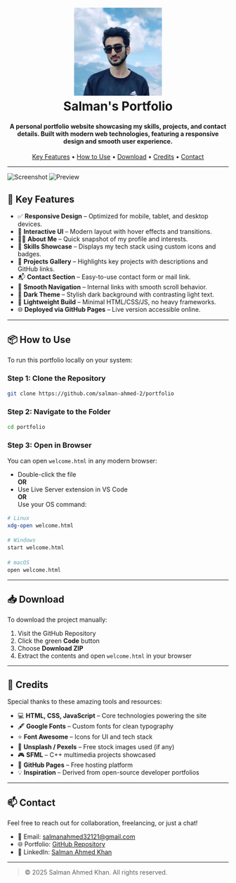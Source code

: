 <h1 align="center">
  <br>
  <img src="salman.jpeg" alt="Salman Ahmed" width="200">
  <br>
  <b>Salman's Portfolio</b>
  <br>
</h1>

<h4 align="center">
  A personal portfolio website showcasing my skills, projects, and contact details.  
  Built with modern web technologies, featuring a responsive design and smooth user experience.
</h4>

<p align="center">
  <a href="#key-features">Key Features</a> •
  <a href="#how-to-use">How to Use</a> •
  <a href="#download">Download</a> •
  <a href="#credits">Credits</a> •
  <a href="#contact">Contact</a>
</p>

---
![Screenshot](assets/images/portfolio-preview.png)
![Preview](pre+(1).gif)

## 🚀 Key Features

- ✅ **Responsive Design** – Optimized for mobile, tablet, and desktop devices.
- 🎨 **Interactive UI** – Modern layout with hover effects and transitions.
- 👨‍💼 **About Me** – Quick snapshot of my profile and interests.
- 🧰 **Skills Showcase** – Displays my tech stack using custom icons and badges.
- 📁 **Projects Gallery** – Highlights key projects with descriptions and GitHub links.
- 📬 **Contact Section** – Easy-to-use contact form or mail link.
- 🎯 **Smooth Navigation** – Internal links with smooth scroll behavior.
- 🌙 **Dark Theme** – Stylish dark background with contrasting light text.
- 🧠 **Lightweight Build** – Minimal HTML/CSS/JS, no heavy frameworks.
- 🌐 **Deployed via GitHub Pages** – Live version accessible online.

---

## 📦 How to Use

To run this portfolio locally on your system:

### Step 1: Clone the Repository
```bash
git clone https://github.com/salman-ahmed-2/portfolio
```

### Step 2: Navigate to the Folder
```bash
cd portfolio
```

### Step 3: Open in Browser  
You can open `welcome.html` in any modern browser:

- Double-click the file  
**OR**  
- Use Live Server extension in VS Code  
**OR**  
Use your OS command:
```bash
# Linux
xdg-open welcome.html

# Windows
start welcome.html

# macOS
open welcome.html
```

---

## 📥 Download

To download the project manually:

1. Visit the GitHub Repository  
2. Click the green **Code** button  
3. Choose **Download ZIP**  
4. Extract the contents and open `welcome.html` in your browser

---

## 🙌 Credits

Special thanks to these amazing tools and resources:

- 💻 **HTML, CSS, JavaScript** – Core technologies powering the site
- 🖋️ **Google Fonts** – Custom fonts for clean typography
- ⭐ **Font Awesome** – Icons for UI and tech stack
- 📸 **Unsplash / Pexels** – Free stock images used (if any)
- 🎮 **SFML** – C++ multimedia projects showcased
- 🚀 **GitHub Pages** – Free hosting platform
- 💡 **Inspiration** – Derived from open-source developer portfolios

---

## 📫 Contact

Feel free to reach out for collaboration, freelancing, or just a chat!

- 📧 Email: [salmanahmed32121@gmail.com](mailto:salmanahmed32121@gmail.com)  
- 🌐 Portfolio: [GitHub Repository](https://github.com/salman-ahmed-2/portfolio)  
- 💼 LinkedIn: [Salman Ahmed Khan](https://www.linkedin.com/in/salman-ahmed-khan-843240226)

---

> © 2025 Salman Ahmed Khan. All rights reserved.

